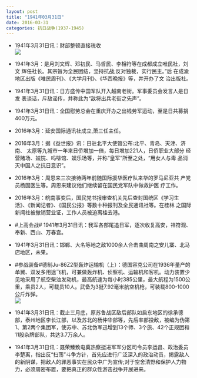 ```yaml
---
layout: post
title: "1941年03月31日"
date: 2016-03-31
categories: 抗日战争(1937-1945)
---
```


<meta name="referrer" content="no-referrer" />

- 1941年3月31日讯：财部整顿直接税收 <br/><img src="https://ww2.sinaimg.cn/large/aca367d8jw1f2gfws4jbzj20ai07d0ts.jpg" />

- 1941年3月：是月刘文辉、邓初民、马哲民、李相符等在成都成立唯民社，刘文 辉任社长。其宗旨为全民团结，坚持抗战;反对独裁，实行民主。”后 在成渝地区出版《唯民周刊》、《大学月刊》、《华西晚报》等，并开办了文 治出版社。 

- 1941年3月31日讯：日方盛传中国军队开入越南老街。军事委员会发言人是日发 表谈话，斥敌谣传，并称此为“敌将出兵老街之先声”。 

- 1941年3月31日讯：全国慰劳总会在重庆开办之出钱劳军运动，至是日共募捐 400万元。 

- 2016年3月：延安国际通讯社成立,萧三任主任。 

- 2016年3月：据《益世报》讯：日驻北平大使馆公布:北平、青岛、天津、济南、 太原等九城市一年来日侨增加一倍，每日增加221人，日侨职业大部分 经营赌场、妓院、吗啡馆、娱乐场等，并称“皇军”所至之处，“用女人与毒 品消灭中国人之抗日意识”。 

- 2016年3月：周恩来三次接待两年前随国际援华医疗队来华的罗马尼亚共 产党员杨固医生等。周恩来建议他们继续留在国民党军队中做救护医 疗工作。 

- 2016年3月：皖南事变后，国民党书报审查机关先后查封国统区《学习生 活》、《新闻记者》、《国民公报》等数十种报刊及全民通讯社等。在桂林 之国际新闻社被撤销营业证，工作人员被迫离桂去港。 

- #上高会战# 1941年3月31日讯：我军各部尾追日军，逐次收复高安，祥符观、奉新、西山、万春宫。 

- 1941年3月31日讯：邯郸、大名等地之敌1000余人合击曲周南之安儿寨、北马店地区，未果。 

- #参战装备#德制Ju-86Z2型轰炸运输机（上）：德国容克公司在1936年量产的单翼、双发多用途飞机，可兼做轰炸机、侦察机、运输机和客机。动力装置少见地采用了航空柴油发动机，最高航速为每小时385公里，最大航程为1500公里，乘员2人，可载员10人。武备为3挺7.92毫米航空机枪，可装载800-1000公斤炸弹。 <br/><img src="https://ww3.sinaimg.cn/large/aca367d8jw1f2ftdo0bxcj20az0mt77i.jpg" />

- 1941年3月31日讯：截止三月底，原苏鲁战区敌后部队如启东地区的徐承德部，泰州地区李长江部，以及苏北的杨仲华部等，先后率部投敌，被编为伪第1、第2两个集团军，使苏中、苏北伪军迅增到13个师、3个旅、42个正规团和11股杂牌部队，共达3.7万余人。 

- 1941年3月31日讯：聂荣臻致电冀热察挺进军军分区司令员李运昌、政治委员李楚离，指出反“扫荡”斗争方针，首先应进行广泛深入的政治动员，揭露敌人的新阴谋，把敌人的罪恶事实在民众中广为宣传;对于空舍清野和保护人力物力，必须周密布置，要把真正的群众性游击战争开展进来。 

